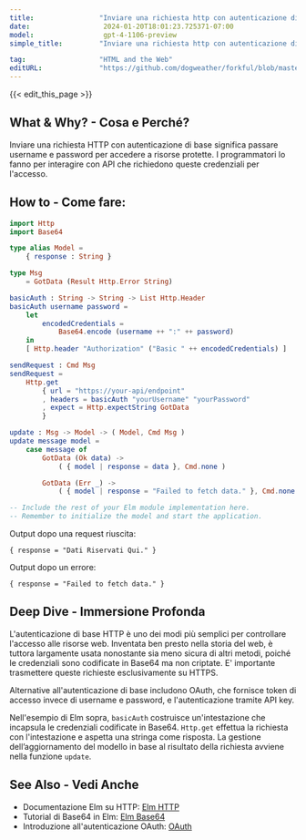 ```yaml
---
title:                "Inviare una richiesta http con autenticazione di base"
date:                  2024-01-20T18:01:23.725371-07:00
model:                 gpt-4-1106-preview
simple_title:         "Inviare una richiesta http con autenticazione di base"

tag:                  "HTML and the Web"
editURL:              "https://github.com/dogweather/forkful/blob/master/content/it/elm/sending-an-http-request-with-basic-authentication.md"
---
```


{{< edit_this_page >}}

## What & Why? - Cosa e Perché?
Inviare una richiesta HTTP con autenticazione di base significa passare username e password per accedere a risorse protette. I programmatori lo fanno per interagire con API che richiedono queste credenziali per l'accesso.

## How to - Come fare:
```Elm
import Http
import Base64

type alias Model =
    { response : String }

type Msg
    = GotData (Result Http.Error String)

basicAuth : String -> String -> List Http.Header
basicAuth username password =
    let
        encodedCredentials =
            Base64.encode (username ++ ":" ++ password)
    in
    [ Http.header "Authorization" ("Basic " ++ encodedCredentials) ]

sendRequest : Cmd Msg
sendRequest =
    Http.get
        { url = "https://your-api/endpoint"
        , headers = basicAuth "yourUsername" "yourPassword"
        , expect = Http.expectString GotData
        }

update : Msg -> Model -> ( Model, Cmd Msg )
update message model =
    case message of
        GotData (Ok data) ->
            ( { model | response = data }, Cmd.none )

        GotData (Err _) ->
            ( { model | response = "Failed to fetch data." }, Cmd.none )

-- Include the rest of your Elm module implementation here.
-- Remember to initialize the model and start the application.
```

Output dopo una request riuscita:
```
{ response = "Dati Riservati Qui." }
```

Output dopo un errore:
```
{ response = "Failed to fetch data." }
```

## Deep Dive - Immersione Profonda
L'autenticazione di base HTTP è uno dei modi più semplici per controllare l'accesso alle risorse web. Inventata ben presto nella storia del web, è tuttora largamente usata nonostante sia meno sicura di altri metodi, poiché le credenziali sono codificate in Base64 ma non criptate. E' importante trasmettere queste richieste esclusivamente su HTTPS.

Alternative all'autenticazione di base includono OAuth, che fornisce token di accesso invece di username e password, e l'autenticazione tramite API key.

Nell'esempio di Elm sopra, `basicAuth` costruisce un'intestazione che incapsula le credenziali codificate in Base64. `Http.get` effettua la richiesta con l'intestazione e aspetta una stringa come risposta. La gestione dell’aggiornamento del modello in base al risultato della richiesta avviene nella funzione `update`.

## See Also - Vedi Anche
- Documentazione Elm su HTTP: [Elm HTTP](https://package.elm-lang.org/packages/elm/http/latest/)
- Tutorial di Base64 in Elm: [Elm Base64](https://package.elm-lang.org/packages/truqu/elm-base64/latest/)
- Introduzione all'autenticazione OAuth: [OAuth](https://oauth.net/2/)
